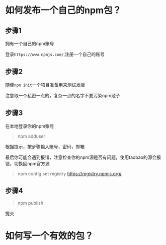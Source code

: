 # 如何发布一个自己的npm包？
## 步骤1
拥有一个自己的npm账号

登录`https://www.npmjs.com/`,注册一个自己的账号

## 步骤2
随便`npm init`一个项目准备用来测试发版

注意取一个私密一点的，复杂一点的名字不要污染npm池子

## 步骤3

在本地登录你的npm账号
> npm adduser

根据提示，按步骤输入账号，密码，邮箱

最后你可能会遇到报错，注意检查你的npm源是否有问题，使用taobao的源会报错，切换回npm官方源

> npm config set registry https://registry.npmjs.org/

## 步骤4
> npm publish

提交

# 如何写一个有效的包？